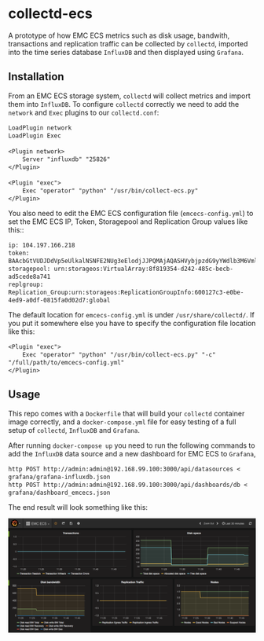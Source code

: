 # collectd-ecs

A prototype of how EMC ECS metrics such as disk usage, bandwith, transactions and replication traffic can be collected by `collectd`, imported into the time series database `InfluxDB` and then displayed using `Grafana`.

## Installation

From an EMC ECS storage system, `collectd` will collect metrics and import them into `InfluxDB`.
To configure `collectd` correctly we need to add the `network` and `Exec` plugins to our `collectd.conf`:

```
LoadPlugin network
LoadPlugin Exec

<Plugin network>
    Server "influxdb" "25826"
</Plugin>

<Plugin "exec">
	Exec "operator" "python" "/usr/bin/collect-ecs.py"
</Plugin>
```

You also need to edit the EMC ECS configuration file (`emcecs-config.yml`) to set the EMC ECS IP, Token, Storagepool and Replication Group values like this::

```
ip: 104.197.166.218
token: BAAcbGtVUDJDdVp5eUlkalNSNFE2NUg3eElodjJJPQMAjAQASHVybjpzdG9yYWdlb3M6VmlydHVhbERhdGFDZW50ZXJEYXRhOmM2NDFkOTg3LTQ5NWQtNGVlOS05NDVlLWYwMDI3ZDE0MGI2NwIADTE0NjU4NDUwNzgzMTkDAC51cm46VG9rZW46YzI4MTdjOGUtMjQ4Ny00Nzk4LTg3NWItMDIyOTRmZWMxMjBhAgAC0A8=
storagepool: urn:storageos:VirtualArray:8f819354-d242-485c-becb-ad5cede8a741
replgroup: Replication_Group:urn:storageos:ReplicationGroupInfo:600127c3-e0be-4ed9-a0df-0815fa0d02d7:global
```

The default location for `emcecs-config.yml` is under `/usr/share/collectd/`. If you put it somewhere else you have to specify the configuration file location like this:

```
<Plugin "exec">
	Exec "operator" "python" "/usr/bin/collect-ecs.py" "-c" "/full/path/to/emcecs-config.yml"
</Plugin>
```

## Usage

This repo comes with a `Dockerfile` that will build your `collectd` container image correctly,
and a `docker-compose.yml` file for easy testing of a full setup of `collectd`, `InfluxDB` and `Grafana`.

After running `docker-compose up` you need to run the following commands to add the `InfluxDB` data source
and a new dashboard for EMC ECS to `Grafana`,

```
http POST http://admin:admin@192.168.99.100:3000/api/datasources < grafana/grafana-influxdb.json
http POST http://admin:admin@192.168.99.100:3000/api/dashboards/db < grafana/dashboard_emcecs.json
```

The end result will look something like this:

![Grafana dashboard showing EMC ECS metrics collected from collectd and stored in InfluxDB](docs/grafana-emc-ecs.png)
